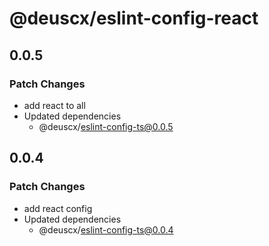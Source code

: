 # @deuscx/eslint-config-react

## 0.0.5

### Patch Changes

- add react to all
- Updated dependencies
  - @deuscx/eslint-config-ts@0.0.5

## 0.0.4

### Patch Changes

- add react config
- Updated dependencies
  - @deuscx/eslint-config-ts@0.0.4
